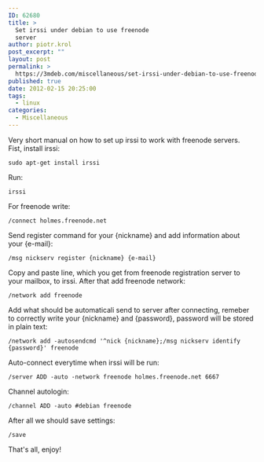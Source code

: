 ```yaml
---
ID: 62680
title: >
  Set irssi under debian to use freenode
  server
author: piotr.krol
post_excerpt: ""
layout: post
permalink: >
  https://3mdeb.com/miscellaneous/set-irssi-under-debian-to-use-freenode-server/
published: true
date: 2012-02-15 20:25:00
tags:
  - linux
categories:
  - Miscellaneous
---
```

Very short manual on how to set up irssi to work with freenode servers.  
Fist, install irssi:  

    sudo apt-get install irssi

Run:  

    irssi

For freenode write:  

    /connect holmes.freenode.net

Send register command for your {nickname} and add information about your {e-mail}:  

    /msg nickserv register {nickname} {e-mail}

Copy and paste line, which you get from freenode registration server to your
mailbox, to irssi. After that add freenode network:  

    /network add freenode

Add what should be automaticali send to server after connecting, remeber to
correctly write your {nickname} and {password}, password will be stored in plain
text:  

    /network add -autosendcmd '^nick {nickname};/msg nickserv identify {password}' freenode

Auto-connect everytime when irssi will be run:  

    /server ADD -auto -network freenode holmes.freenode.net 6667

Channel autologin:  

    /channel ADD -auto #debian freenode

After all we should save settings:  

    /save

That's all, enjoy!  
